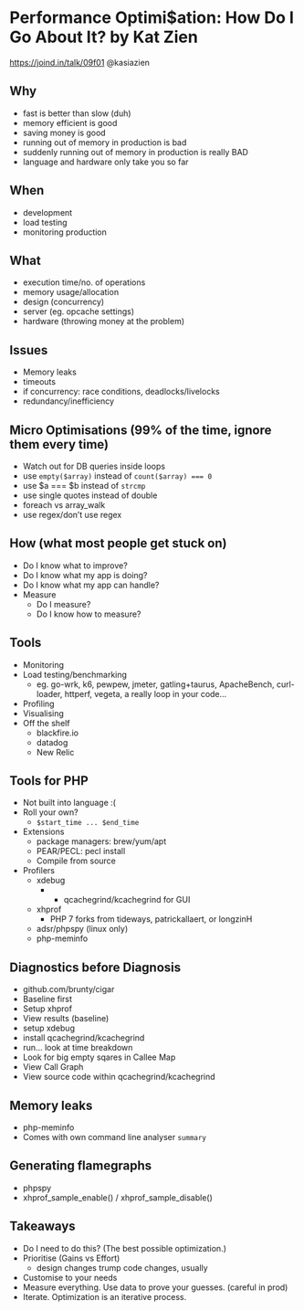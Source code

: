 # Performance Optimi$ation: How Do I Go About It? by Kat Zien

https://joind.in/talk/09f01
@kasiazien

## Why
* fast is better than slow (duh)
* memory efficient is good
* saving money is good
* running out of memory in production is bad
* suddenly running out of memory in production is really BAD
* language and hardware only take you so far

## When
* development
* load testing
* monitoring production

## What
* execution time/no. of operations
* memory usage/allocation
* design (concurrency)
* server (eg. opcache settings)
* hardware (throwing money at the problem)

## Issues
* Memory leaks
* timeouts
* if concurrency: race conditions, deadlocks/livelocks
* redundancy/inefficiency

## Micro Optimisations (99% of the time, ignore them every time)
* Watch out for DB queries inside loops
* use `empty($array)` instead of `count($array) === 0`
* use $a === $b instead of `strcmp`
* use single quotes instead of double
* foreach vs array_walk
* use regex/don’t use regex

## How (what most people get stuck on)
* Do I know what to improve?
* Do I know what my app is doing?
* Do I know what my app can handle?
* Measure
	* Do I measure?
	* Do I know how to measure?

## Tools
* Monitoring
* Load testing/benchmarking
	* eg. go-wrk, k6, pewpew, jmeter, gatling+taurus, ApacheBench, curl-loader, httperf, vegeta, a really loop in your code...
* Profiling
* Visualising
* Off the shelf
	* blackfire.io
	* datadog
	* New Relic

## Tools for PHP
* Not built into language :(
* Roll your own?
	* `$start_time ... $end_time`
* Extensions
	* package managers: brew/yum/apt
	* PEAR/PECL: pecl install <name>
	* Compile from source
* Profilers
	* xdebug
		* + qcachegrind/kcachegrind for GUI
	* xhprof
		* PHP 7 forks from tideways, patrickallaert, or longzinH
	* adsr/phpspy (linux only)
	* php-meminfo

## Diagnostics before Diagnosis
* github.com/brunty/cigar
* Baseline first
* Setup xhprof
* View results (baseline)
* setup xdebug
* install qcachegrind/kcachegrind
* run... look at time breakdown
* Look for big empty sqares in Callee Map
* View Call Graph
* View source code within qcachegrind/kcachegrind

## Memory leaks
* php-meminfo
* Comes with own command line analyser `summary`

## Generating flamegraphs
* phpspy
* xhprof_sample_enable() / xhprof_sample_disable()

## Takeaways
* Do I need to do this? (The best possible optimization.)
* Prioritise (Gains vs Effort)
	* design changes trump code changes, usually
* Customise to your needs
* Measure everything. Use data to prove your guesses. (careful in prod)
* Iterate. Optimization is an iterative process.
